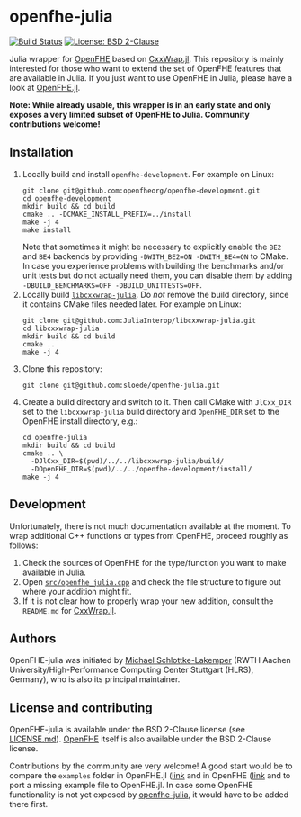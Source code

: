 # openfhe-julia

[![Build Status](https://github.com/sloede/openfhe-julia/workflows/CI/badge.svg)](https://github.com/sloede/openfhe-julia/actions?query=workflow%3ACI)
[![License: BSD 2-Clause](https://img.shields.io/badge/License-BSD_2--Clause-success.svg)](https://opensource.org/license/bsd-2-clause/)

Julia wrapper for [OpenFHE](https://github.com/openfheorg/openfhe-development) based on
[CxxWrap.jl](https://github.com/JuliaInterop/CxxWrap.jl). This repository is mainly
interested for those who want to extend the set of OpenFHE features that are available in
Julia. If you just want to use OpenFHE in Julia, please have a look at
[OpenFHE.jl](https://github.com/sloede/OpenFHE.jl).

**Note: While already usable, this wrapper is in an early state and only exposes a very
limited subset of OpenFHE to Julia. Community contributions welcome!**


## Installation
1. Locally build and install `openfhe-development`. For example on Linux:
   ```shell
   git clone git@github.com:openfheorg/openfhe-development.git
   cd openfhe-development
   mkdir build && cd build
   cmake .. -DCMAKE_INSTALL_PREFIX=../install
   make -j 4
   make install
   ```
   Note that sometimes it might be necessary to explicitly enable the `BE2` and `BE4`
   backends by providing `-DWITH_BE2=ON -DWITH_BE4=ON` to CMake. In case you experience
   problems with building the benchmarks and/or unit tests but do not actually need them,
   you can disable them by adding `-DBUILD_BENCHMARKS=OFF -DBUILD_UNITTESTS=OFF`.
2. Locally build [`libcxxwrap-julia`](https://github.com/JuliaInterop/libcxxwrap-julia).
   Do *not* remove the build directory, since it contains CMake files needed later. For
   example on Linux:
   ```shell
   git clone git@github.com:JuliaInterop/libcxxwrap-julia.git
   cd libcxxwrap-julia
   mkdir build && cd build
   cmake ..
   make -j 4
   ```
3. Clone this repository:
   ```shell
   git clone git@github.com:sloede/openfhe-julia.git
   ```
4. Create a build directory and switch to it. Then call CMake with `JlCxx_DIR` set to the
   `libcxxwrap-julia` build directory and `OpenFHE_DIR` set to the OpenFHE install
   directory, e.g.:
   ```shell
   cd openfhe-julia
   mkdir build && cd build
   cmake .. \
     -DJlCxx_DIR=$(pwd)/../../libcxxwrap-julia/build/
     -DOpenFHE_DIR=$(pwd)/../../openfhe-development/install/
   make -j 4
   ```


## Development
Unfortunately, there is not much documentation available at the moment. To wrap additional
C++ functions or types from OpenFHE, proceed roughly as follows:
1. Check the sources of OpenFHE for the type/function you want to make available in Julia.
2. Open [`src/openfhe_julia.cpp`](src/openfhe_julia.cpp) and check the file structure to
   figure out where your addition might fit.
3. If it is not clear how to properly wrap your new addition, consult the `README.md` for
   [CxxWrap.jl](https://github.com/JuliaInterop/CxxWrap.jl).


## Authors
OpenFHE-julia was initiated by [Michael Schlottke-Lakemper](https://lakemper.eu) (RWTH
Aachen University/High-Performance Computing Center Stuttgart (HLRS), Germany), who is also
its principal maintainer.


## License and contributing
OpenFHE-julia is available under the BSD 2-Clause license (see [LICENSE.md](LICENSE.md)).
[OpenFHE](https://github.com/openfheorg/openfhe-development) itself is also available under
the BSD 2-Clause license.

Contributions by the community are very welcome! A good start would be to compare the
`examples` folder in OpenFHE.jl
([link](https://github.com/sloede/OpenFHE.jl/tree/main/examples)
and in OpenFHE
([link](https://github.com/openfheorg/openfhe-development/tree/main/src/pke/examples) and to
port a missing example file to OpenFHE.jl. In case some OpenFHE functionality is not yet
exposed by [openfhe-julia](https://github.com/sloede/openfhe-julia), it would have to be
added there first.

